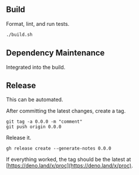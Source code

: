## Build

Format, lint, and run tests.

```sh
./build.sh
```

## Dependency Maintenance

Integrated into the build.

## Release

This can be automated.

After committing the latest changes, create a tag.

```shell
git tag -a 0.0.0 -m "comment"
git push origin 0.0.0
```

Release it.

```shell
gh release create --generate-notes 0.0.0
```

If everything worked, the tag should be the latest at
[https://deno.land/x/proc](https://deno.land/x/proc).
